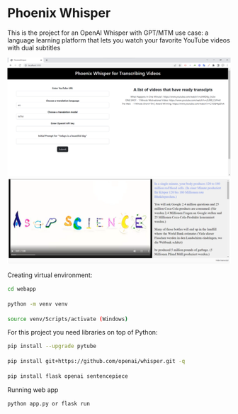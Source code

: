 # Phoenix Whisper
This is the project for an OpenAI Whisper with GPT/MTM use case: a language learning platform that lets you watch your favorite YouTube videos with dual subtitles

![Home page](home_page.png)
![App Interface](transcript.png)

Creating virtual environment:
```bash
cd webapp

python -m venv venv

source venv/Scripts/activate (Windows)
```
For this project you need libraries on top of Python:
```bash
pip install --upgrade pytube 

pip install git+https://github.com/openai/whisper.git -q

pip install flask openai sentencepiece
```

Running web app
```bash
python app.py or flask run
```
